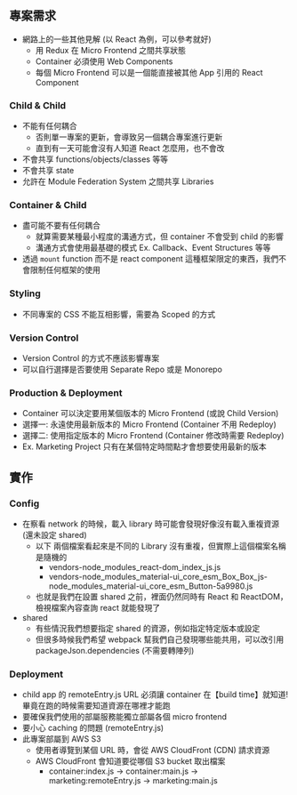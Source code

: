## 專案需求

- 網路上的一些其他見解 (以 React 為例，可以參考就好)
  - 用 Redux 在 Micro Frontend 之間共享狀態
  - Container 必須使用 Web Components
  - 每個 Micro Frontend 可以是一個能直接被其他 App 引用的 React Component

### Child & Child

- 不能有任何耦合
  - 否則單一專案的更新，會導致另一個耦合專案進行更新
  - 直到有一天可能會沒有人知道 React 怎麼用，也不會改
- 不會共享 functions/objects/classes 等等
- 不會共享 state
- 允許在 Module Federation System 之間共享 Libraries

### Container & Child

- 盡可能不要有任何耦合
  - 就算需要某種最小程度的溝通方式，但 container 不會受到 child 的影響
  - 溝通方式會使用最基礎的模式 Ex. Callback、Event Structures 等等
- 透過 `mount` function 而不是 react component 這種框架限定的東西，我們不會限制任何框架的使用

### Styling

- 不同專案的 CSS 不能互相影響，需要為 Scoped 的方式

### Version Control

- Version Control 的方式不應該影響專案
- 可以自行選擇是否要使用 Separate Repo 或是 Monorepo

### Production & Deployment

- Container 可以決定要用某個版本的 Micro Frontend (或說 Child Version)
- 選擇一: 永遠使用最新版本的 Micro Frontend (Container 不用 Redeploy)
- 選擇二: 使用指定版本的 Micro Frontend (Container 修改時需要 Redeploy)
- Ex. Marketing Project 只有在某個特定時間點才會想要使用最新的版本

## 實作

### Config

- 在察看 network 的時候，載入 library 時可能會發現好像沒有載入重複資源 (還未設定 shared)
  - 以下 兩個檔案看起來是不同的 Library 沒有重複，但實際上這個檔案名稱是隨機的
    - vendors-node_modules_react-dom_index_js.js
    - vendors-node_modules_material-ui_core_esm_Box_Box_js-node_modules_material-ui_core_esm_Button-5a9980.js
  - 也就是我們在設置 shared 之前，裡面仍然同時有 React 和 ReactDOM，檢視檔案內容查詢 react 就能發現了
- shared
  - 有些情況我們想要指定 shared 的資源，例如指定特定版本或設定
  - 但很多時候我們希望 webpack 幫我們自己發現哪些能共用，可以改引用 packageJson.dependencies (不需要轉陣列)

### Deployment

- child app 的 remoteEntry.js URL 必須讓 container 在【build time】就知道! 畢竟在跑的時候需要知道資源在哪裡才能跑
- 要確保我們使用的部屬服務能獨立部屬各個 micro frontend
- 要小心 caching 的問題 (remoteEntry.js)
- 此專案部屬到 AWS S3
  - 使用者導覽到某個 URL 時，會從 AWS CloudFront (CDN) 請求資源
  - AWS CloudFront 會知道要從哪個 S3 bucket 取出檔案
    - container:index.js -> container:main.js -> marketing:remoteEntry.js -> marketing:main.js
